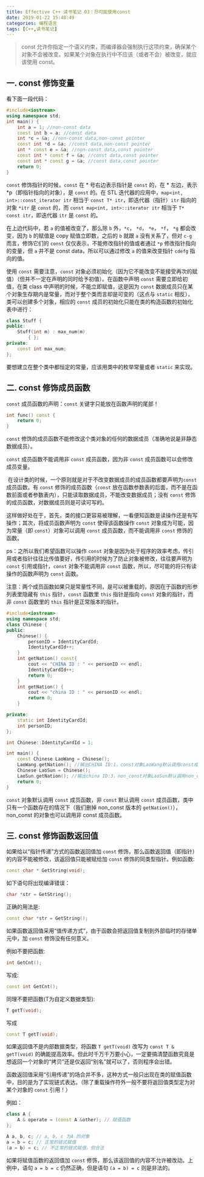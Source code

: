 ```yaml
---
title: Effective C++ 读书笔记 03：尽可能使用const
date: 2019-01-22 15:48:49
categories: 编程语言
tags: [C++,读书笔记]
---
```


>const 允许你指定一个语义约束，而编译器会强制执行这项约束，确保某个对象不会被改变。如果某个对象在执行中不应该（或者不会）被改变，就应该使用 const。

<!--more-->

## 一. const 修饰变量

看下面一段代码：

```C++
#include<iostream>
using namespace std;
int main() {
    int a = 1; //non-const data
    const int b = a; //const data
    int *c = &a; //non-const data,non-const pointer
    const int *d = &a; //const data,non-const pointer
    int * const e = &a; //non-const data,const pointer
    const int * const f = &a; //const data,const pointer
    const int * const g = &a; //const data,const pointer
    return 0;
}
```

``const`` 修饰指针的时候，``const`` 在 \* 号右边表示指针是 ``const`` 的，在 \* 左边，表示 \*p（即指针指向的对象），是 ``const`` 的。在 STL 迭代器的应用中，``map<int, int>::const_iterator itr`` 相当于 ``const T* itr``，即迭代器（指针）``itr`` 指向的对象 ``*itr`` 是 ``const`` 的，而 ``const map<int, int>::iterator itr`` 相当于 ``T* const itr``，即迭代器 ``itr`` 是 ``const`` 的。

在上边代码中，若 ``a`` 的值被改变了，那么除 ``b`` 外，``*c``， ``*d``， ``*e``， ``*f``， ``*g`` 都会改变，因为 ``b`` 的赋值是 copy 赋值立即数，之后的 ``b`` 就跟 ``a`` 没有关系了，但对 ``c-g`` 而言，修饰它们的 ``const`` 仅仅表示，不能修改指针的值或者通过 ``*p`` 修改指针指向的变量，但 ``a`` 并不是 const data，所以可以通过修改 ``a`` 的值来改变指针 ``cdefg`` 指向的值。

使用 ``const`` 需要注意，``const`` 对象必须初始化（因为它不能改变不能接受再次的赋值）（但并不一定在声明的同时给予初值）。在函数中声明  ``const`` 需要立即给初值，在类 class 中声明的时候，不能立即赋值，这是因为 ``const`` 数据成员只在某个对象生存期内是常量，而对于整个类而言却是可变的（这点与 ``static`` 相反），类可以创建多个对象，相应的 ``const`` 成员的初始化只能在类的构造函数的初始化表中进行：

```C++
class Stuff {
public:
    Stuff(int m) : max_num(m)
        { };
private:
    const int max_num;
};
```

要想建立在整个类中都恒定的常量，应该用类中的枚举常量或者 ``static`` 来实现。

## 二. const 修饰成员函数

``const`` 成员函数的声明：``const`` 关键字只能放在函数声明的尾部！

```c++
int func() const {
    return 0;
}
```

 ``const`` 修饰的成员函数不能修改这个类对象的任何的数据成员（准确地说是非静态数据成员）。

 ``const`` 成员函数不能调用非 ``const`` 成员函数，因为非 ``const`` 成员函数可以会修改成员变量。

  在设计类的时候，一个原则就是对于不改变数据成员的成员函数都要声明为``const`` 成员函数。有 ``const`` 修饰的成员函数（``const`` 放在函数参数表的后面，而不是在函数前面或者参数表内），只能读取数据成员，不能改变数据成员；没有 ``const`` 修饰的成员函数，对数据成员则是可读可写的。

这样做好处在于，首先，类的接口更容易被理解，一看便知函数是读操作还是有写操作；其次，将成员函数声明为 ``const`` 使得该函数操作 ``const`` 对象成为可能，因为常量（即 ``const``）对象可以调用 ``const`` 成员函数，而不能调用非 ``const`` 修饰的函数。

ps：之所以我们希望函数可以操作 ``const`` 对象是因为处于程序的效率考虑，传引用或者指针往往比传值要好，传引用的时候为了防止对象被修改，往往要声明为 ``const`` 引用或指针，``const`` 对象不能调用非 ``const`` 函数，所以，尽可能的将只有读操作的函数声明为 ``const`` 函数。

注意：两个成员函数如果只是常量性不同，是可以被重载的，原因在于函数的形参列表里隐藏有 ``this`` 指针，``const`` 函数里 ``this`` 指针是指向 ``const`` 对象的指针，而非 ``const`` 函数里的 ``this`` 指针是正常版本的指针。

```C++
#include<iostream>
using namespace std;
class Chinese {
public:
    Chinese() {
        personID = IdentityCardId;
        IdentityCardId++;
    }
    int getNation() const{
        cout << "CHINA ID : " << personID << endl;
        IdentityCardId++;
        return 0;
    }
    int getNation() {
        cout << "china ID : " << personID << endl;
        return 0;
    }

private:
    static int IdentityCardId;
    int personID;
};

int Chinese::IdentityCardId = 1;

int main() {
    const Chinese LaoWang = Chinese();
    LaoWang.getNation(); //输出CHINA ID:1，const对象LaoWang默认调用const成员函数，并且可以修改static变量IdentityCardId
    Chinese LaoSun = Chinese();
    LaoSun.getNation(); //输出china ID:3，non_const对象LaoSun默认调用non_const的成员函数
    return 0;
}
```

``const`` 对象默认调用 ``const`` 成员函数，非 ``const`` 默认调用 ``const`` 成员函数，类中只有一个函数存在的情况下（我们删掉 non_const 版本的 ``getNation()``），non_const 的对象也可以调用非 const 成员函数。

## 三. const 修饰函数返回值

如果给以“指针传递”方式的函数返回值加 ``const`` 修饰，那么函数返回值（即指针）的内容不能被修改，该返回值只能被赋给加 ``const`` 修饰的同类型指针。例如函数:

```C++
const char * GetString(void);
```

如下语句将出现编译错误：

```C++
char *str = GetString();
```

正确的用法是:

```C++
const char *str = GetString();
```

如果函数返回值采用“值传递方式”，由于函数会把返回值复制到外部临时的存储单元中，加 ``const`` 修饰没有任何意义。

例如不要把函数:

```C++
int GetCnt();
```

写成:

```C++
const int GetCnt();
```

同理不要把函数(T为自定义数据类型):

```C++
T getT(void);
```

写成

```C++
const T getT(void);
```

如果返回值不是内部数据类型，将函数 ``T getT(void)`` 改写为 ``const T & getT(void)`` 的确能提高效率。但此时千万千万要小心，一定要搞清楚函数究竟是想返回一个对象的“拷贝”还是仅返回“别名”就可以了，否则程序会出错。

函数返回值采用“引用传递”的场合并不多，这种方式一般只出现在类的赋值函数中，目的是为了实现链式表达。（除了重载操作符外一般不要将返回值类型定为对某个对象的 ``const`` 引用！）

例如：

```C++
class A {
    A & operate = (const A &other); // 赋值函数
};

A a, b, c; // a, b, c 为A 的对象
a = b = c; // 正常的链式赋值
(a = b) = c; // 不正常的链式赋值，但合法
```

如果将赋值函数的返回值加 ``const`` 修饰，那么该返回值的内容不允许被改动。上例中，语句 ``a = b = c`` 仍然正确，但是语句 ``(a = b) = c`` 则是非法的。
